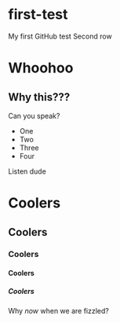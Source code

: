 # first-test
My first GitHub test
Second row
# Whoohoo
## Why this???
Can you speak?
- One
- Two
- Three
- Four

Listen dude
# Coolers
## Coolers
### Coolers
#### Coolers
##### Coolers
Why _now_ when we are fizzled?
